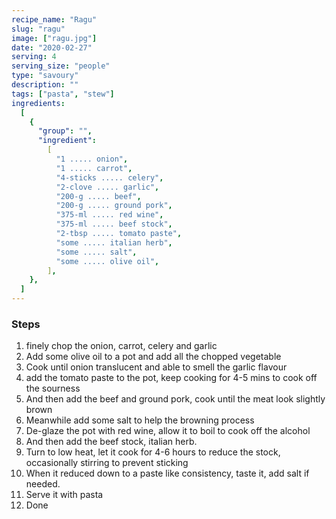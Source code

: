 ```yaml
---
recipe_name: "Ragu"
slug: "ragu"
image: ["ragu.jpg"]
date: "2020-02-27"
serving: 4
serving_size: "people"
type: "savoury"
description: ""
tags: ["pasta", "stew"]
ingredients:
  [
    {
      "group": "",
      "ingredient":
        [
          "1 ..... onion",
          "1 ..... carrot",
          "4-sticks ..... celery",
          "2-clove ..... garlic",
          "200-g ..... beef",
          "200-g ..... ground pork",
          "375-ml ..... red wine",
          "375-ml ..... beef stock",
          "2-tbsp ..... tomato paste",
          "some ..... italian herb",
          "some ..... salt",
          "some ..... olive oil",
        ],
    },
  ]
---
```


### Steps

1. finely chop the onion, carrot, celery and garlic
2. Add some olive oil to a pot and add all the chopped vegetable
3. Cook until onion translucent and able to smell the garlic flavour
4. add the tomato paste to the pot, keep cooking for 4-5 mins to cook off the sourness
5. And then add the beef and ground pork, cook until the meat look slightly brown
6. Meanwhile add some salt to help the browning process
7. De-glaze the pot with red wine, allow it to boil to cook off the alcohol
8. And then add the beef stock, italian herb.
9. Turn to low heat, let it cook for 4-6 hours to reduce the stock, occasionally stirring to prevent sticking
10. When it reduced down to a paste like consistency, taste it, add salt if needed.
11. Serve it with pasta
12. Done
